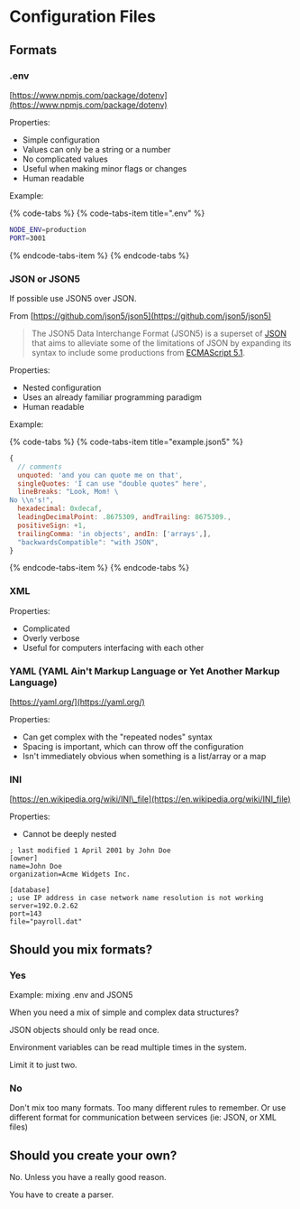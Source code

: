 # Configuration Files

## Formats

### .env

[https://www.npmjs.com/package/dotenv](https://www.npmjs.com/package/dotenv)

Properties:

* Simple configuration
* Values can only be a string or a number
* No complicated values
* Useful when making minor flags or changes
* Human readable

Example:

{% code-tabs %}
{% code-tabs-item title=".env" %}
```bash
NODE_ENV=production
PORT=3001
```
{% endcode-tabs-item %}
{% endcode-tabs %}

### JSON or JSON5

If possible use JSON5 over JSON.

From [https://github.com/json5/json5](https://github.com/json5/json5)

> The JSON5 Data Interchange Format \(JSON5\) is a superset of [JSON](https://tools.ietf.org/html/rfc7159) that aims to alleviate some of the limitations of JSON by expanding its syntax to include some productions from [ECMAScript 5.1](https://www.ecma-international.org/ecma-262/5.1/).

Properties:

* Nested configuration
* Uses an already familiar programming paradigm
* Human readable

Example:

{% code-tabs %}
{% code-tabs-item title="example.json5" %}
```javascript
{
  // comments
  unquoted: 'and you can quote me on that',
  singleQuotes: 'I can use "double quotes" here',
  lineBreaks: "Look, Mom! \
No \\n's!",
  hexadecimal: 0xdecaf,
  leadingDecimalPoint: .8675309, andTrailing: 8675309.,
  positiveSign: +1,
  trailingComma: 'in objects', andIn: ['arrays',],
  "backwardsCompatible": "with JSON",
}
```
{% endcode-tabs-item %}
{% endcode-tabs %}

### XML

Properties:

* Complicated
* Overly verbose
* Useful for computers interfacing with each other

### YAML \(YAML Ain't Markup Language or Yet Another Markup Language\)

[https://yaml.org/](https://yaml.org/)

Properties:

* Can get complex with the "repeated nodes" syntax
* Spacing is important, which can throw off the configuration
* Isn't immediately obvious when something is a list/array or a map

### INI

[https://en.wikipedia.org/wiki/INI\_file](https://en.wikipedia.org/wiki/INI_file)

Properties:

* Cannot be deeply nested

```text
; last modified 1 April 2001 by John Doe
[owner]
name=John Doe
organization=Acme Widgets Inc.

[database]
; use IP address in case network name resolution is not working
server=192.0.2.62     
port=143
file="payroll.dat"
```

## Should you mix formats?

### Yes

Example: mixing .env and JSON5

When you need a mix of simple and complex data structures?

JSON objects should only be read once.

Environment variables can be read multiple times in the system.

Limit it to just two.

### No

Don't mix too many formats. Too many different rules to remember. Or use different format for communication between services \(ie: JSON, or XML files\)

## Should you create your own?

No. Unless you have a really good reason.

You have to create a parser.

